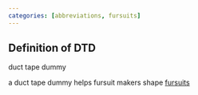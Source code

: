 ```yaml
---
categories: [abbreviations, fursuits]
---
```

## Definition of DTD

duct tape dummy

a duct tape dummy helps fursuit makers shape [fursuits](./fursuit)
